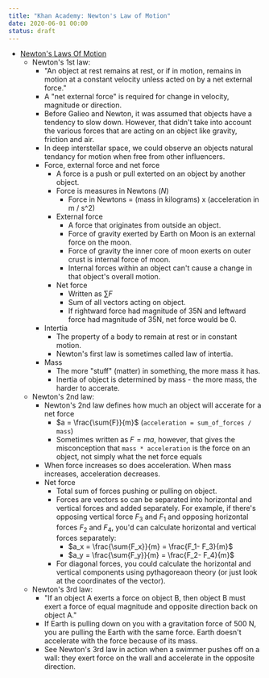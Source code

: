 ```yaml
---
title: "Khan Academy: Newton's Law of Motion"
date: 2020-06-01 00:00
status: draft
---
```


* [Newton's Laws Of Motion](../../../../permanent/newtons-laws-of-motion.md)
    * Newton's 1st law:
        * "An object at rest remains at rest, or if in motion, remains in motion at a constant velocity unless acted on by a net external force."
        * A "net external force" is required for change in velocity, magnitude or direction.
        * Before Galieo and Newton, it was assumed that objects have a tendency to slow down. However, that didn't take into account the various forces that are acting on an object like gravity, friction and air.
        * In deep interstellar space, we could observe an objects natural tendancy for motion when free from other influencers.
        * Force, external force and net force
            * A force is a push or pull exterted on an object by another object.
            * Force is measures in Newtons ($N$)
                * Force in Newtons = (mass in kilograms) x (acceleration in m / s^2)
            * External force
                * A force that originates from outside an object.
                * Force of gravity exerted by Earth on Moon is an external force on the moon.
                * Force of gravity the inner core of moon exerts on outer crust is internal force of moon.
                * Internal forces within an object can't cause a change in that object's overall motion.
            * Net force
                * Written as $\sum{F}$
                * Sum of all vectors acting on object.
                * If rightward force had magnitude of 35N and leftward force had magnitude of 35N, net force would be 0.
        * Intertia
            * The property of a body to remain at rest or in constant motion.
            * Newton's first law is sometimes called law of intertia.
        * Mass
            * The more "stuff" (matter) in something, the more mass it has.
            * Inertia of object is determined by mass - the more mass, the harder to accerate.
    * Newton's 2nd law:
        * Newton's 2nd law defines how much an object will accerate for a net force
            * $a = \frac{\sum{F}}{m}$ (`acceleration = sum_of_forces / mass`)
            * Sometimes written as $F = ma$, however, that gives the misconception that `mass * acceleration` is the force on an object, not simply what the net force equals
        * When force increases so does acceleration. When mass increases, acceleration decreases.
        * Net force
            * Total sum of forces pushing or pulling on object.
            * Forces are vectors so can be separated into horizontal and vertical forces and added separately. For example, if there's opposing vertical force $F_3$ and $F_1$ and opposing horizontal forces $F_2$ and $F_4$, you'd can calculate horizontal and vertical forces separately:
                * $a_x = \frac{\sum{F_x}}{m} = \frac{F_1- F_3}{m}$
                * $a_y = \frac{\sum{F_y}}{m} = \frac{F_2- F_4}{m}$
            * For diagonal forces, you could calculate the horizontal and vertical components using pythagoreaon theory (or just look at the coordinates of the vector).
    * Newton's 3rd law:
        * "If an object A exerts a force on object B, then object B must exert a force of equal magnitude and opposite direction back on object A."
        * If Earth is pulling down on you with a gravitation force of 500 N, you are pulling the Earth with the same force. Earth doesn't accelerate with the force because of its mass.
        * See Newton's 3rd law in action when a swimmer pushes off on a wall: they exert force on the wall and accelerate in the opposite direction.
